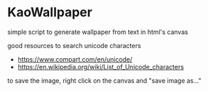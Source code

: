 # KaoWallpaper

simple script to generate wallpaper from text in html's canvas

good resources to search unicode characters
* https://www.compart.com/en/unicode/
* https://en.wikipedia.org/wiki/List_of_Unicode_characters

to save the image, right click on the canvas and "save image as..."
